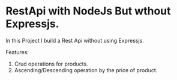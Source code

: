 # RestApi with NodeJs But wthout Expressjs.

In this Project I build a Rest Api without using Expressjs.

Features:
1. Crud operations for products.
2. Ascending/Descending operation by the price of product.

